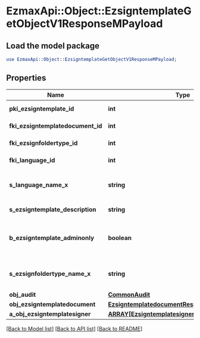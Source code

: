 # EzmaxApi::Object::EzsigntemplateGetObjectV1ResponseMPayload

## Load the model package
```perl
use EzmaxApi::Object::EzsigntemplateGetObjectV1ResponseMPayload;
```

## Properties
Name | Type | Description | Notes
------------ | ------------- | ------------- | -------------
**pki_ezsigntemplate_id** | **int** | The unique ID of the Ezsigntemplate | 
**fki_ezsigntemplatedocument_id** | **int** | The unique ID of the Ezsigntemplatedocument | [optional] 
**fki_ezsignfoldertype_id** | **int** | The unique ID of the Ezsignfoldertype. | 
**fki_language_id** | **int** | The unique ID of the Language.  Valid values:  |Value|Description| |-|-| |1|French| |2|English| | 
**s_language_name_x** | **string** | The Name of the Language in the language of the requester | 
**s_ezsigntemplate_description** | **string** | The description of the Ezsigntemplate | 
**b_ezsigntemplate_adminonly** | **boolean** | Whether the Ezsigntemplate can be accessed by admin users only (eUserType&#x3D;Normal) | 
**s_ezsignfoldertype_name_x** | **string** | The name of the Ezsignfoldertype in the language of the requester | 
**obj_audit** | [**CommonAudit**](CommonAudit.md) |  | 
**obj_ezsigntemplatedocument** | [**EzsigntemplatedocumentResponse**](EzsigntemplatedocumentResponse.md) |  | [optional] 
**a_obj_ezsigntemplatesigner** | [**ARRAY[EzsigntemplatesignerResponseCompound]**](EzsigntemplatesignerResponseCompound.md) |  | 

[[Back to Model list]](../README.md#documentation-for-models) [[Back to API list]](../README.md#documentation-for-api-endpoints) [[Back to README]](../README.md)


